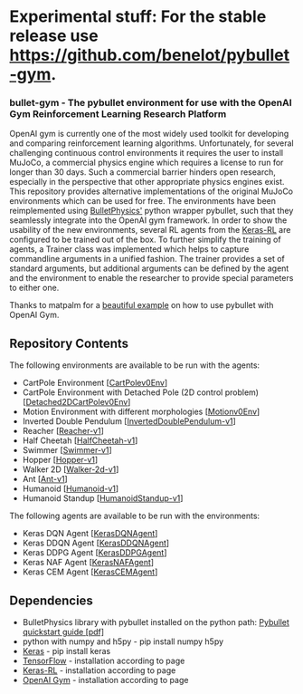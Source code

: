 # Experimental stuff: For the stable release use https://github.com/benelot/pybullet-gym.

### bullet-gym - The pybullet environment for use with the OpenAI Gym Reinforcement Learning Research Platform

OpenAI gym is currently one of the most widely used toolkit for developing and comparing reinforcement learning algorithms. Unfortunately, for several challenging continuous control environments it requires the user to install MuJoCo, a commercial physics engine which requires a license to run for longer than 30 days. Such a commercial barrier hinders open research, especially in the perspective that other appropriate physics engines exist. This repository provides alternative implementations of the original MuJoCo environments which can be used for free. The environments have been reimplemented using [BulletPhysics'](https://github.com/bulletphysics/bullet3) python wrapper pybullet, such that they seamlessly integrate into the OpenAI gym framework. In order to show the usability of the new environments, several RL agents from the [Keras-RL](https://github.com/matthiasplappert/keras-rl/wiki/Agent-Overview) are configured to be trained out of the box. To further simplify the training of agents, a Trainer class was implemented which helps to capture commandline arguments in a unified fashion. The trainer provides a set of standard arguments, but additional arguments can be defined by the agent and the environment to enable the researcher to provide special parameters to either one.

Thanks to matpalm for a [beautiful example](https://github.com/benelot/cartpoleplusplus) on how to use pybullet with OpenAI Gym.

## Repository Contents

The following environments are available to be run with the agents:
- CartPole Environment [[CartPolev0Env](https://github.com/benelot/bullet-gym/blob/master/envs/CartPolev0Env.py)]
- CartPole Environment with Detached Pole (2D control problem) [[Detached2DCartPolev0Env](https://github.com/benelot/bullet-gym/blob/master/envs/Detached2DCartPolev0Env.py)]
- Motion Environment with different morphologies [[Motionv0Env](https://github.com/benelot/bullet-gym/blob/master/envs/Motionv0Env.py)]
- Inverted Double Pendulum [[InvertedDoublePendulum-v1](https://gym.openai.com/envs/InvertedDoublePendulum-v1)]
- Reacher [[Reacher-v1](https://gym.openai.com/envs/Reacher-v1)]
- Half Cheetah [[HalfCheetah-v1](https://gym.openai.com/envs/HalfCheetah-v1)]
- Swimmer [[Swimmer-v1](https://gym.openai.com/envs/Swimmer-v1)]
- Hopper [[Hopper-v1](https://gym.openai.com/envs/Hopper-v1)]
- Walker 2D [[Walker-2d-v1](https://gym.openai.com/envs/Walker2d-v1)]
- Ant [[Ant-v1](https://gym.openai.com/envs/Ant-v1)]
- Humanoid [[Humanoid-v1](https://gym.openai.com/envs/Humanoid-v1)]
- Humanoid Standup [[HumanoidStandup-v1](https://gym.openai.com/envs/HumanoidStandup-v1)]

The following agents are available to be run with the environments:
- Keras DQN Agent [[KerasDQNAgent](https://github.com/benelot/bullet-gym/blob/master/agents/KerasDQNAgent.py)]
- Keras DDQN Agent [[KerasDDQNAgent](https://github.com/benelot/bullet-gym/blob/master/agents/KerasDDQNAgent.py)]
- Keras DDPG Agent [[KerasDDPGAgent](https://github.com/benelot/bullet-gym/blob/master/agents/KerasDDPGAgent.py)]
- Keras NAF Agent [[KerasNAFAgent](https://github.com/benelot/bullet-gym/blob/master/agents/KerasNAFAgent.py)]
- Keras CEM Agent [[KerasCEMAgent](https://github.com/benelot/bullet-gym/blob/master/agents/KerasCEMAgent.py)]

## Dependencies

- BulletPhysics library with pybullet installed on the python path: [Pybullet quickstart guide [pdf]](https://github.com/bulletphysics/bullet3/blob/master/docs/pybullet_quickstartguide.pdf)
- python with numpy and h5py - pip install numpy h5py
- [Keras](https://keras.io/) - pip install keras
- [TensorFlow](https://www.tensorflow.org/) - installation according to page
- [Keras-RL](https://github.com/matthiasplappert/keras-rl) - installation according to page
- [OpenAI Gym](https://github.com/openai/gym) - installation according to page


<!-- 
## Quick-start

Some examples running out of the box can be found at the root of this repository. The show*.sh scripts run an agent-environment combination with a pretrained agent showing its performance on the environment. To train an agent from scratch, the train*.sh scripts can be run. They run the agent-environment combination in training-mode. Removing the --gui flag in the scripts turns off the GUI output and makes the training headless.

Currently available are the following scripts:

### Environments

#### CartPole Example
A pole is attached by an un-actuated joint to a cart, which moves along a frictionless track. The system is controlled by applying a force of +action_force or -action_force to the cart. The pendulum starts upright and gets a small, initial hit, and the goal is to prevent it from falling over. 
- [showKerasDQNCartPoleExample.sh][trainKerasDQNCartPoleExample.sh]
- [showKerasDDQNCartPoleExample.sh][trainKerasDDQNCartPoleExample.sh]
- [showKerasDDPGCartPoleExample.sh][trainKerasDDPGCartPoleExample.sh]
- [showKerasNAFCartPoleExample.sh (checkpoint missing)][trainKerasNAFCartPoleExample.sh]
- [showKerasCEMCartPoleExample.sh (checkpoint missing)][trainKerasCEMCartPoleExample.sh]

#### Detached CartPole Example
A pole is standing unattached on top of a cart, which moves along a frictionless track. The system is controlled by applying a force of +action_force or -action_force to the cart. The pendulum starts upright and gets a small, initial hit, and the goal is to prevent it from falling over.
- [showKerasDQNDetached2DCartPoleExample.sh][trainKerasDQNDetached2DCartpoleExample.sh]
- [showKerasDDQNDetached2DCartPoleExample.sh][trainKerasDDQNDetached2DCartPoleExample.sh]
- [showKerasNAFDetached2DCartPoleExample.sh][trainKerasNAFDetached2DCartPoleExample.sh]
- [showKerasDDPGDetached2DCartPoleExample.sh (checkpoint missing)][trainKerasDDPGDetached2DCartPoleExample.sh]
- [showKerasCEMDetached2DCartPoleExample.sh (checkpoint missing)][trainKerasCEMDetached2DCartPoleExample.sh]

#### Motion Example
A robot morphology (currently a snake and a phantomx robot morphology) is set out to learn locomotion patterns to perform according to the reward function. The reward function can be something like moving along or reaching a certain speed in the direction of a certain axis. The morphologies can be controlled using position,velocity or torque control. The environment must be diversified into multiple environments, maybe one for each morphology.
- [showKerasDDPGMotionExample.sh (checkpoint missing)][trainKerasDDPGMotionExample.sh]
- [showKerasNAFMotionExample.sh (checkpoint missing)][trainKerasNAFMotionExample.sh]

 -->
